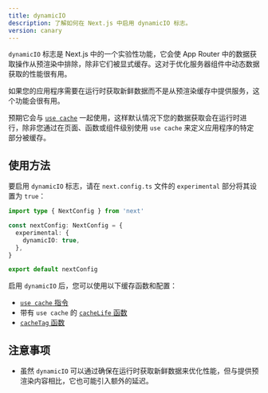 ```yaml
---
title: dynamicIO
description: 了解如何在 Next.js 中启用 dynamicIO 标志。
version: canary
---
```


`dynamicIO` 标志是 Next.js 中的一个实验性功能，它会使 App Router 中的数据获取操作从预渲染中排除，除非它们被显式缓存。这对于优化服务器组件中动态数据获取的性能很有用。

如果您的应用程序需要在运行时获取新鲜数据而不是从预渲染缓存中提供服务，这个功能会很有用。

预期它会与 [`use cache`](/docs/nextjs-cn/app/api-reference/directives/use-cache) 一起使用，这样默认情况下您的数据获取会在运行时进行，除非您通过在页面、函数或组件级别使用 `use cache` 来定义应用程序的特定部分被缓存。

## 使用方法

要启用 `dynamicIO` 标志，请在 `next.config.ts` 文件的 `experimental` 部分将其设置为 `true`：

```ts
import type { NextConfig } from 'next'

const nextConfig: NextConfig = {
  experimental: {
    dynamicIO: true,
  },
}

export default nextConfig
```

启用 `dynamicIO` 后，您可以使用以下缓存函数和配置：

- [`use cache` 指令](/docs/nextjs-cn/app/api-reference/directives/use-cache)
- 带有 `use cache` 的 [`cacheLife` 函数](/docs/nextjs-cn/app/api-reference/config/next-config-js/cacheLife)
- [`cacheTag` 函数](/docs/nextjs-cn/app/api-reference/functions/cacheTag)

## 注意事项

- 虽然 `dynamicIO` 可以通过确保在运行时获取新鲜数据来优化性能，但与提供预渲染内容相比，它也可能引入额外的延迟。

